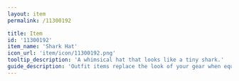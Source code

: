 ```yaml
---
layout: item
permalink: /11300192

title: Item
id: '11300192'
item_name: 'Shark Hat'
icon_url: 'item/icon/11300192.png'
tooltip_description: 'A whimsical hat that looks like a tiny shark.'
guide_description: 'Outfit items replace the look of your gear when equipped.'
---
```

